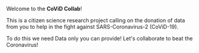 Welcome to the **CoViD Collab**!

This is a citizen science research project calling on the donation of data from you to help in the fight against SARS-Coronavirus-2 (CoViD-19).

To do this we need Data only you can provide! Let's collaborate to beat the Coronavirus!

